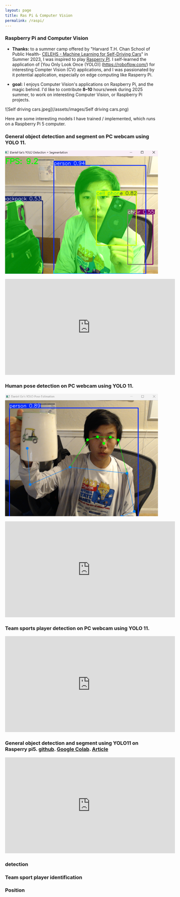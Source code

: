 ```yaml
---
layout: page
title: Ras Pi & Computer Vision
permalink: /raspi/
---
```


### Raspberry Pi and Computer Vision   
- **Thanks:** to a summer camp offered by "Harvard T.H. Chan School of Public Health- [CELEHS - Machine Learning for Self-Driving Cars](https://dbmi.hms.harvard.edu/news/data-science-action-self-driving-cars)" in Summer 2023, I was inspired to play [Rasperry PI](https://www.raspberrypi.com/). I self-learned the application of [You Only Look Once (YOLO)] (https://roboflow.com/) for interesting Compter Vision (CV) applications, and I was passionated by it potential application, especially on edge computing like Rasperry Pi.
  
- **goal:** I enjoys Computer Vision's applications on Raspberry Pi, and the magic behind. I'd like to contribute **8–10** hours/week during 2025 summer, to work on interesting Computer Vision, or Raspberry Pi projects.  


  
![Self driving cars.jpeg](/assets/images/Self driving cars.png)

Here are some interesting models I have trained / implemented, which runs on a Raspberry Pi 5 computer. 

###  General object detection and segment on PC webcam using YOLO 11. 
![Detect and segment using Yolo11](/assets/images/detection_n_seg.png)
<!-- Approach 1: HTML iframe embed (works on GitHub Pages, many static-site generators) -->
<iframe width="560" height="315"
    src="https://www.youtube.com/embed/Yigy3_PxJZo"
    title="YouTube video player"
    frameborder="0"
    allow="accelerometer; autoplay; clipboard-write; encrypted-media; gyroscope; picture-in-picture"
    allowfullscreen>
</iframe>


###  Human pose detection on PC webcam using YOLO 11. 
![Human pose detection](/assets/images/png-pose.png)
<!-- Approach 1: HTML iframe embed (works on GitHub Pages, many static-site generators) -->
<iframe width="560" height="315"
    src="https://www.youtube.com/embed/gTot400iD9s"
    title="YouTube video player"
    frameborder="0"
    allow="accelerometer; autoplay; clipboard-write; encrypted-media; gyroscope; picture-in-picture"
    allowfullscreen>
</iframe>


###  Team sports player detection on PC webcam using YOLO 11. 
<!-- Approach 1: HTML iframe embed (works on GitHub Pages, many static-site generators) -->
<iframe width="560" height="315"
    src="https://www.youtube.com/embed/2_1vvKpzgwU"
    title="YouTube video player"
    frameborder="0"
    allow="accelerometer; autoplay; clipboard-write; encrypted-media; gyroscope; picture-in-picture"
    allowfullscreen>
</iframe>


###  General object detection and segment using YOLO11 on Rasperry pi5. [github](https://link.com). [Google Colab](link). [Article](link)
<!-- Approach 1: HTML iframe embed (works on GitHub Pages, many static-site generators) -->
<iframe width="560" height="315"
    src="https://www.youtube.com/embed/dQw4w9WgXcQ"
    title="YouTube video player"
    frameborder="0"
    allow="accelerometer; autoplay; clipboard-write; encrypted-media; gyroscope; picture-in-picture"
    allowfullscreen>
</iframe>

###  detection   

###  Team sport player identification 

###  Position

